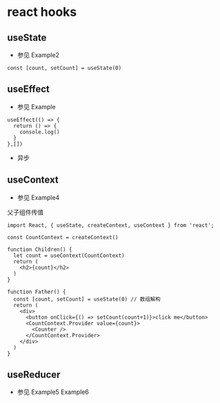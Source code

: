 # react hooks


## useState

- 参见 Example2

```
const [count, setCount] = useState(0)
```

## useEffect

- 参见 Example

```
useEffect(() => {
  return () => {
    console.log()
  }
},[])
```

- 异步


## useContext

- 参见 Example4

父子组件传值

```
import React, { useState, createContext, useContext } from 'react';

const CountContext = createContext()

function Children() {
  let count = useContext(CountContext)
  return (
    <h2>{count}</h2>
  )
}

function Father() {
  const [count, setCount] = useState(0) // 数组解构
  return (
    <div>
      <button onClick={() => setCount(count+1)}>click me</button>
      <CountContext.Provider value={count}>
        <Counter />
      </CountContext.Provider>
    </div>
  )
}
```

## useReducer

- 参见 Example5 Example6